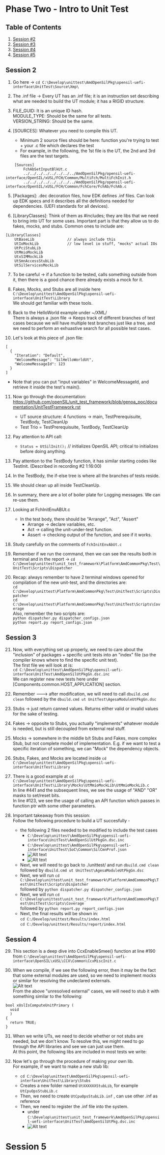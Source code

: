 # Phase Two - Intro to Unit Test

## Table of Contents
1. [Session #2](#Session-2)
2. [Session #3](#Session-3)
3. [Session #4](#Session-4)
4. [Session #5](#Session-5)




## Session 2
1. Go here -> ``` cd C:\Develop\unittest\AmdOpenSilPkg\opensil-uefi-interface\UnitTest\Source\Xmp\ ``` 

2. The .inf file -> Every UT has an .inf file; it is an instruction set describing what are needed to build the UT module; it has a RIGID structure.

3. FILE_GUID: It is an unique ID hash. <br>
MODULE_TYPE: Should be the same for all tests. <br>
VERSION_STRING: Should be the same. <br>

4. [SOURCES]: Whatever you need to compile this UT.
    - Minimum 2 source files should be here: function you're trying to test + your .c file which declares the test
    - For example, in the following, the 1st file is the UT, the 2nd and 3rd files are the test targets. <br>
``` 
    [Sources]
        FchAbSetInputBlkUt.c
        ../../../../../../../../AmdOpenSilPkg/opensil-uefi-interface/OpenSIL/xUSL/FCH/Common/MultiFch/MultiFchInit.h
        ../../../../../../../../AmdOpenSilPkg/opensil-uefi-interface/OpenSIL/xUSL/FCH/Common/FchCore/FchAb/FchAb.c 
```

5. [Packages]: .dec decoration files, how EDK defines .inf files. Can look up EDK specs and it describes all the definitions needed for dependencies. (UEFI standards for all devices).

6. [LibraryClasses]: Think of them as #includes; they are libs that we need to bring into UT for some uses. Important part is that they allow us to do fakes, mocks, and stubs. Common ones to include are:
```
[LibraryClasses]
    UtBaseLib               // always include this
    UtIoMockLib             // low level io stuff, "mocks" actual IOs
    UtPciStubLib            
    UtMmioMockLib
    UtxSIMMockLib
    UtSmnAccessStubLib
    UtSilServicesMockLib
```

7. To be careful -> if a function to be tested, calls something outside from it, then there is a good chance there already exists a mock for it.

8. Fakes, Mocks, and Stubs are all inside here ``` C:\Develop\unittest\AmdOpenSilPkg\opensil-uefi-interface\UnitTest\Library ``` <br>
We should get familiar with these tools.

9. Back to the HelloWorld example under ~/XML/ <br>
There is always a .json file -> Keeps track of different branches of test cases because we will have multiple test branches just like a tree, and we need to perform an exhuastive search for all possible test cases. <br>

10. Let's look at this piece of .json file: <br>
```
[
  {
    "Iteration": "Default",
    "WelcomeMessage": "SilHelloWorldUt",
    "WelcomeMessageId": 123
  }
]
``` 
- Note that you can put "input variables" in WelcomeMessageId, and retrieve it inside the test's main().

11. Now go through the documentation: <br>
https://github.com/openSIL/unit_test_framework/blob/genoa_poc/documentation/UnitTestFramework.rst

    - UT source structure: 4 functions -> main, TestPrerequisuite, TestBody, TestCleanUp
    - Test Trio = TestPrerequisuite, TestBody, TestCleanUp

12. Pay attention to API call:
    - ``` Status = UtSilInit(); ``` // initializes OpenSIL API; critical to initializes before doing anything.

13. Pay attention to the TestBody function, it has similar starting codes like TestInit. (Described in recording #2 1:16:00)

14. In the TestBody, the if-else tree is where all the branches of tests reside.

15. We should clean up all inside TestCleanUp.

16. In summary, there are a lot of boiler plate for Logging messages. We can re-use them.

17. Looking at FchInitEnvABUt.c
    - In the test body, there should be "Arrange", "Act", "Assert"
        - Arrange -> declare variables, etc.
        - Act -> calling the unit-under-test function.
        - Assert -> checking output of the function, and see if it works.

18. Study carefully on the comments of ``` FchInitEnvAbUt.c ```

19. Remember if we run the command, then we can see the results both in terminal and in the report -> ``` cd C:\Develop\unittest\unit_test_framework\Platform\AmdCommonPkg\Test\UnitTest\Scripts\Dispatcher ```

20. Recap: always remember to have 2 terminal windows opened for compilation of the new unit-test, and the directories are: <br>
``` cd C:\Develop\unittest\Platform\AmdCommonPkg\Test\UnitTest\Scripts\Dispatcher ``` <br>
``` cd C:\Develop\unittest\Platform\AmdCommonPkg\Test\UnitTest\Scripts\Coverage ``` <br>
Also, remember the two scripts are: <br>
``` python dispatcher.py dispatcher_configs.json ``` <br>
``` python report.py report_configs.json ``` <br>





## Session 3

21. Now, with everything set up properly, we need to care about the "inclusion" of packages + specific unit tests into an "index" file (so the compiler knows where to find the specific unit test). <br>
The first file we will look at is: <br>
``` cd C:\Develop\unittest\AmdOpenSilPkg\opensil-uefi-interface\UnitTest\AmdOpenSilUtPkgGn.dsc.inc ``` <br>
We can register new new tests here under [Components.common.HOST_APPLICATION] section.

22. Remember ---> after modification, we will need to call ``` dbuild.cmd clean ``` followed by the ``` dbuild.cmd ut UnitTest\AgesaModuleUtPkgGn.dsc ```

23. Stubs -> just return canned values. Returns either valid or invalid values for the sake of testing.

24. Fakes -> opposite to Stubs, you actually "implements" whatever module is needed, but is still decoupled from external real stuff.

25. Mocks -> somewhere in the middle b/t Stubs and Fakes, more complex Stub, but not complete model of implementation. E.g. if we want to test a specific iteration of something, we can "Mock" the dependency objects.

26. Stubs, Fakes, and Mocks are located inside ``` cd C:\Develop\unittest\AmdOpenSilPkg\opensil-uefi-interface\UnitTest\Library ```

27. There is a good example at ``` cd C:\Develop\unittest\AmdOpenSilPkg\opensil-uefi-interface\UnitTest\Library\Mocks\UtMmioMockLib\UtMmioMockLib.c ``` <br>
In line #441 and the subsequent lines, we see the usage of "AND" "OR" masks to set/reset bits. <br>
In line #123, we see the usage of calling an API function which passes in function ptr with some other parameters.

28. Important takeaway from this session: <br>
Follow the following procedure to build a UT succesfully -
    - the following 2 files needed to be modified to include the test cases
        - ``` C:\Develop\unittest\AmdOpenSilPkg\opensil-uefi-interface\UnitTest\AmdOpenSilUtPkgGn.dsc.inc ``` 
        - ``` C:\Develop\unittest\AmdOpenSilPkg\opensil-uefi-interface\UnitTest\SoC\Common\SilCmnProf.json ```
        - ![Alt text](./img/Session_3_1.png) <br>
        - ![Alt text](./img/Session_3_2.png) <br>
    - Next, we will need to go back to ./unittest/ and run ``` dbuild.cmd clean ``` followed by ``` dbuild.cmd ut UnitTest\AgesaModuleUtPkgGn.dsc ```
    - Next, we will run ``` cd C:\Develop\unittest\unit_test_framework\Platform\AmdCommonPkg\Test\UnitTest\Scripts\Dispatcher ``` <br>
    followed by ``` python dispatcher.py dispatcher_configs.json ``` 
    - Next, we will run ``` cd C:\Develop\unittest\unit_test_framework\Platform\AmdCommonPkg\Test\UnitTest\Scripts\Coverage ``` <br>
    followed by ``` python report.py report_configs.json ```
    - Next, the final results will be shown in: <br>
    ``` cd C:/Develop/unittest/Results/index.html ``` <br>
    ``` cd C:/Develop/unittest/Results/report/index.html ```





## Session 4

29. This section is a deep dive into CcxEnableSmee() function at line #190 from ``` C:\Develop\unittest\AmdOpenSilPkg\opensil-uefi-interface\OpenSIL\xUSL\CCX\Common\CcxMiscInit.c ```

30. When we compile, if we see the following error, then it may be the fact that some external modules are used, so we need to implement mocks or similar for resolving the undeclared externals. <br>
![Alt text](./img/Session_4_1.png) <br>
From the above "unresolved external" cases, we will need to stub it with something similar to the following: <br>
``` 
bool xUslIsComputeUnitPrimary (
  void
  )
{
  return TRUE;
}
```

31. When we write UTs, we need to decide whether or not stubs are needed, but we don't know. To resolve this, we might need to go through the API libraries and see we can just use them. <br>
At this point, the following libs are included in most tests we write: <br>

32. Now let's go through the procedure of making your own lib. <br>
For example, if we want to make a new stub lib: <br>
    - ``` cd C:\Develop\unittest\AmdOpenSilPkg\opensil-uefi-interface\UnitTest\Library\Stubs ```
    - Creates a new folder named ``` UtXXXXXXStubLib ```, for example ``` UtCpuOpsStubLib.c ``` 
    - Then, we need to create ``` UtCpuOpsStubLib.inf ``` , can use other .inf as reference 
    - Then, we need to register the .inf file into the system.
        - under ``` C:\Develop\unittest\unit_test_framework\AmdOpenSilPkg\opensil-uefi-interface\UnitTest\AmdOpenSilUtPkg.dsc.inc ```
        - ![Alt text](./img/Session_4_2.png)





# Session 5